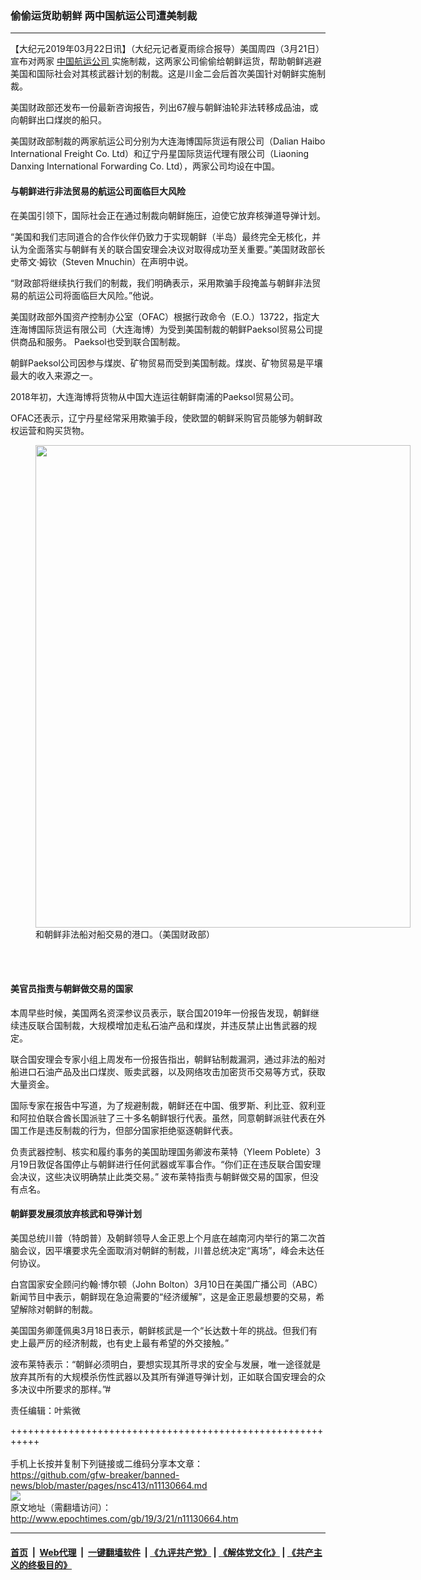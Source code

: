 ### 偷偷运货助朝鲜 两中国航运公司遭美制裁
------------------------

<p>
 【大纪元2019年03月22日讯】（大纪元记者夏雨综合报导）美国周四（3月21日）宣布对两家
 <a href="http://www.epochtimes.com/gb/tag/%E4%B8%AD%E5%9B%BD%E8%88%AA%E8%BF%90%E5%85%AC%E5%8F%B8.html">
  中国航运公司
 </a>
 实施制裁，这两家公司偷偷给朝鲜运货，帮助朝鲜逃避美国和国际社会对其核武器计划的制裁。这是川金二会后首次美国针对朝鲜实施制裁。
</p>
<p>
 美国财政部还发布一份最新咨询报告，列出67艘与朝鲜油轮非法转移成品油，或向朝鲜出口煤炭的船只。
</p>
<p>
 美国财政部制裁的两家航运公司分别为大连海博国际货运有限公司（Dalian Haibo International Freight Co. Ltd）和辽宁丹星国际货运代理有限公司（Liaoning Danxing International Forwarding Co. Ltd），两家公司均设在中国。
</p>
<h4>
 与朝鲜进行非法贸易的航运公司面临巨大风险
</h4>
<p>
 在美国引领下，国际社会正在通过制裁向朝鲜施压，迫使它放弃核弹道导弹计划。
</p>
<p>
 “美国和我们志同道合的合作伙伴仍致力于实现朝鲜（半岛）最终完全无核化，并认为全面落实与朝鲜有关的联合国安理会决议对取得成功至关重要。”美国财政部长史蒂文‧姆钦（Steven Mnuchin）在声明中说。
</p>
<p>
 “财政部将继续执行我们的制裁，我们明确表示，采用欺骗手段掩盖与朝鲜非法贸易的航运公司将面临巨大风险。”他说。
</p>
<p>
 美国财政部外国资产控制办公室（OFAC）根据行政命令（E.O.）13722，指定大连海博国际货运有限公司（大连海博）为受到美国制裁的朝鲜Paeksol贸易公司提供商品和服务。 Paeksol也受到联合国制裁。
</p>
<p>
 朝鲜Paeksol公司因参与煤炭、矿物贸易而受到美国制裁。煤炭、矿物贸易是平壤最大的收入来源之一。
</p>
<p>
 2018年初，大连海博将货物从中国大连运往朝鲜南浦的Paeksol贸易公司。
</p>
<p>
 OFAC还表示，辽宁丹星经常采用欺骗手段，使欧盟的朝鲜采购官员能够为朝鲜政权运营和购买货物。
</p>
<figure class="wp-caption aligncenter" id="attachment_11130678" style="width: 600px">
 <a href="http://i.epochtimes.com/assets/uploads/2019/03/pic03212019-1.jpg">
  <img alt="" class="size-large wp-image-11130678" height="772" src="http://i.epochtimes.com/assets/uploads/2019/03/pic03212019-1-600x772.jpg" width="600"/>
 </a>
 <br/><figcaption class="wp-caption-text">
  和朝鲜非法船对船交易的港口。（美国财政部）
 </figcaption><br/>
</figure><br/>
<h4>
 美官员指责与朝鲜做交易的国家
</h4>
<p>
 本周早些时候，美国两名资深参议员表示，联合国2019年一份报告发现，朝鲜继续违反联合国制裁，大规模增加走私石油产品和煤炭，并违反禁止出售武器的规定。
</p>
<p>
 联合国安理会专家小组上周发布一份报告指出，朝鲜钻制裁漏洞，通过非法的船对船进口石油产品及出口煤炭、贩卖武器，以及网络攻击加密货币交易等方式，获取大量资金。
</p>
<p>
 国际专家在报告中写道，为了规避制裁，朝鲜还在中国、俄罗斯、利比亚、叙利亚和阿拉伯联合酋长国派驻了三十多名朝鲜银行代表。虽然，同意朝鲜派驻代表在外国工作是违反制裁的行为，但部分国家拒绝驱逐朝鲜代表。
</p>
<p>
 负责武器控制、核实和履约事务的美国助理国务卿波布莱特（Yleem Poblete）3月19日敦促各国停止与朝鲜进行任何武器或军事合作。“你们正在违反联合国安理会决议，这些决议明确禁止此类交易。” 波布莱特指责与朝鲜做交易的国家，但没有点名。
</p>
<h4>
 朝鲜要发展须放弃核武和导弹计划
</h4>
<p>
 美国总统川普（特朗普）及朝鲜领导人金正恩上个月底在越南河内举行的第二次首脑会议，因平壤要求先全面取消对朝鲜的制裁，川普总统决定“离场”，峰会未达任何协议。
</p>
<p>
 白宫国家安全顾问约翰‧博尔顿（John Bolton）3月10日在美国广播公司（ABC）新闻节目中表示，朝鲜现在急迫需要的“经济缓解”，这是金正恩最想要的交易，希望解除对朝鲜的制裁。
</p>
<p>
 美国国务卿蓬佩奥3月18日表示，朝鲜核武是一个“长达数十年的挑战。但我们有史上最严厉的经济制裁，也有史上最有希望的外交接触。”
</p>
<p>
 波布莱特表示：“朝鲜必须明白，要想实现其所寻求的安全与发展，唯一途径就是放弃其所有的大规模杀伤性武器以及其所有弹道导弹计划，正如联合国安理会的众多决议中所要求的那样。”#
</p>
<p>
 责任编辑：叶紫微
</p>

+++++++++++++++++++++++++++++++++++++++++++++++++++++++++++<br/><br/>
手机上长按并复制下列链接或二维码分享本文章：<br/>
https://github.com/gfw-breaker/banned-news/blob/master/pages/nsc413/n11130664.md <br/>
<a href='https://github.com/gfw-breaker/banned-news/blob/master/pages/nsc413/n11130664.md'><img src='https://github.com/gfw-breaker/banned-news/blob/master/pages/nsc413/n11130664.md.png'/></a> <br/>
原文地址（需翻墙访问）：http://www.epochtimes.com/gb/19/3/21/n11130664.htm


------------------------
#### [首页](https://github.com/gfw-breaker/banned-news/blob/master/README.md) &nbsp;|&nbsp; [Web代理](https://github.com/labour-camp/helloworld) &nbsp;|&nbsp; [一键翻墙软件](https://github.com/gfw-breaker/nogfw/blob/master/README.md) &nbsp;| [《九评共产党》](https://github.com/gfw-breaker/9ping.md/blob/master/README.md#九评之一评共产党是什么) | [《解体党文化》](https://github.com/gfw-breaker/jtdwh.md/blob/master/README.md) | [《共产主义的终极目的》](https://github.com/gfw-breaker/gczydzjmd.md/blob/master/README.md)

